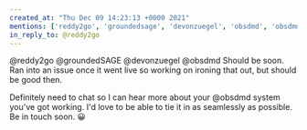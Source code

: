 ```yaml
---
created_at: "Thu Dec 09 14:23:13 +0000 2021"
mentions: ['reddy2go', 'groundedsage', 'devonzuegel', 'obsdmd', 'obsdmd']
in_reply_to: @reddy2go
---
```


@reddy2go @groundedSAGE @devonzuegel @obsdmd Should be soon. Ran into an issue once it went live so working on ironing that out, but should be good then.

Definitely need to chat so I can hear more about your @obsdmd system you've got working. I'd love to be able to tie it in as seamlessly as possible. Be in touch soon. 😀